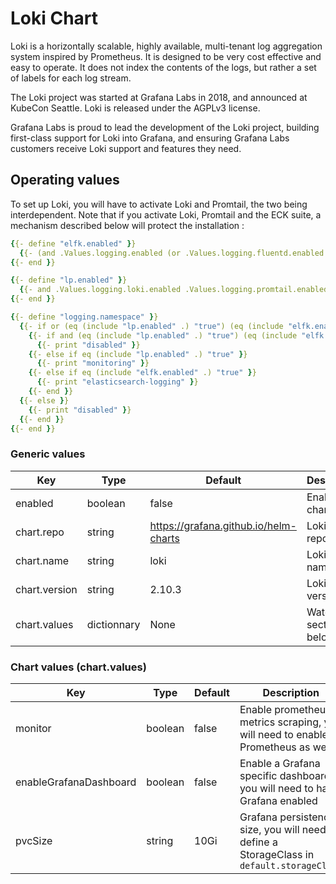 # Loki Chart

Loki is a horizontally scalable, highly available, multi-tenant log aggregation system inspired by Prometheus. It is designed to be very cost effective and easy to operate. It does not index the contents of the logs, but rather a set of labels for each log stream.

The Loki project was started at Grafana Labs in 2018, and announced at KubeCon Seattle. Loki is released under the AGPLv3 license.

Grafana Labs is proud to lead the development of the Loki project, building first-class support for Loki into Grafana, and ensuring Grafana Labs customers receive Loki support and features they need.

## Operating values

To set up Loki, you will have to activate Loki and Promtail, the two being interdependent. Note that if you activate Loki, Promtail and the ECK suite, a mechanism described below will protect the installation :

```yaml
{{- define "elfk.enabled" }}
  {{- (and .Values.logging.enabled (or .Values.logging.fluentd.enabled .Values.logging.logstash.enabled) .Values.logging.eck.enabled) }}
{{- end }}

{{- define "lp.enabled" }}
  {{- and .Values.logging.loki.enabled .Values.logging.promtail.enabled .Values.logging.enabled }}
{{- end }}

{{- define "logging.namespace" }}
  {{- if or (eq (include "lp.enabled" .) "true") (eq (include "elfk.enabled" .) "true") }}
    {{- if and (eq (include "lp.enabled" .) "true") (eq (include "elfk.enabled" .) "true") }}
      {{- print "disabled" }}
    {{- else if eq (include "lp.enabled" .) "true" }}
      {{- print "monitoring" }}
    {{- else if eq (include "elfk.enabled" .) "true" }}
      {{- print "elasticsearch-logging" }}
    {{- end }}
  {{- else }}
    {{- print "disabled" }}
  {{- end }}
{{- end }}
```

### Generic values

| Key | Type | Default | Description |
|-----|------|---------|-------------|
| enabled | boolean | false | Enable Loki chart |
| chart.repo | string | <https://grafana.github.io/helm-charts> | Loki helm repository |
| chart.name | string | loki | Loki chart name |
| chart.version | string | 2.10.3 | Loki chart version |
| chart.values | dictionnary | None | Watch section below |

### Chart values (chart.values)

| Key | Type | Default | Description |
|-----|------|---------|-------------|
| monitor | boolean | false | Enable prometheus metrics scraping, you will need to enable Prometheus as well |
| enableGrafanaDashboard | boolean | false | Enable a Grafana specific dashboard, you will need to have Grafana enabled |
| pvcSize | string | 10Gi | Grafana persistence size, you will need to define a StorageClass in `default.storageClass` |
